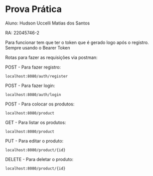 # Prova Prática

Aluno: Hudson Uccelli Matias dos Santos

RA: 22045746-2

Para funcionar tem que ter o token que é gerado logo após o registro.
Sempre usando o Bearer Token

Rotas para fazer as requisições via postman:

POST - Para fazer registro: 
```
localhost:8080/auth/register
```

POST - Para fazer login:
```
localhost:8080/auth/login
```

POST - Para colocar os produtos:
```
localhost:8080/product
```

GET - Para listar os produtos:
```
localhost:8080/product
```

PUT - Para editar o produto:
```
localhost:8080/product/{id}
```

DELETE - Para deletar o produto:
```
localhost:8080/product/{id}
```
